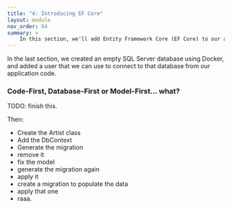 ```yaml
---
title: "4: Introducing EF Core"
layout: module
nav_order: 04
summary: >
    In this section, we'll add Entity Framework Core (EF Core) to our application, and use it to connect to our SQL database and begin using relational data in our application code.
---
```

In the last section, we created an empty SQL Server database using Docker, and added a user that we can use to connect to that database from our application code.

### Code-First, Database-First or Model-First... what?

TODO: finish this.



Then:

- Create the Artist class
- Add the DbContext
- Generate the migration
- remove it
- fix the model
- generate the migration again
- apply it
- create a migration to populate the data
- apply that one
- raaa.

